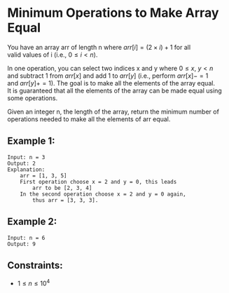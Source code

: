 # Minimum Operations to Make Array Equal

You have an array arr of length n where $arr[i] = (2 \times i) + 1$ for all  
valid values of i (i.e., $0 \le i < n$).

In one operation, you can select two indices x and y where $0 \le x$, $y < n$  
and subtract 1 from $arr[x]$ and add 1 to $arr[y]$ (i.e., perform $arr[x] -=1$  
and $arr[y] += 1$). The goal is to make all the elements of the array equal.  
It is guaranteed that all the elements of the array can be made equal using  
some operations.

Given an integer n, the length of the array, return the minimum number of  
operations needed to make all the elements of arr equal.

 

## Example 1:

    Input: n = 3
    Output: 2
    Explanation: 
        arr = [1, 3, 5]
        First operation choose x = 2 and y = 0, this leads 
            arr to be [2, 3, 4]
        In the second operation choose x = 2 and y = 0 again, 
            thus arr = [3, 3, 3].

## Example 2:

    Input: n = 6
    Output: 9
    
    
    
## Constraints:

* $1 \le n \le 10^4$


